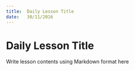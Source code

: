 ```yaml
---
title:  Daily Lesson Title
date:   30/11/2016
---
```


# Daily Lesson Title

Write lesson contents using Markdown format here